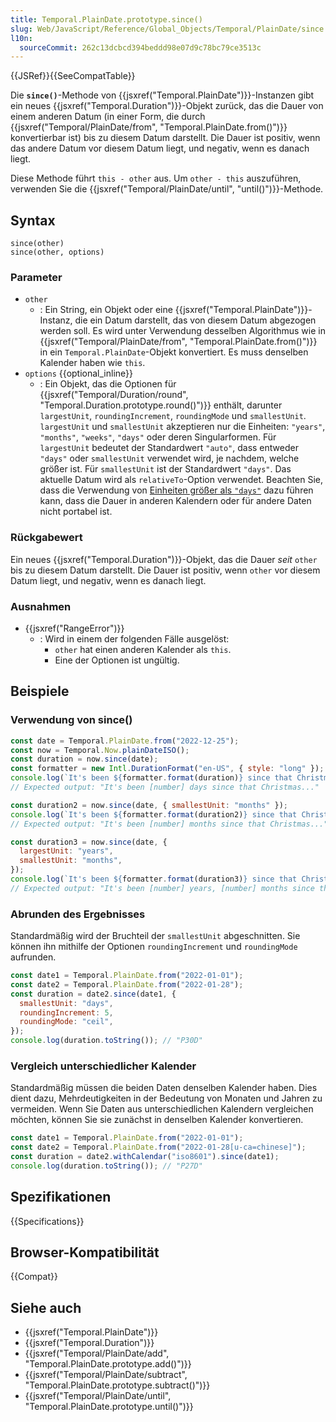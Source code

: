 ```yaml
---
title: Temporal.PlainDate.prototype.since()
slug: Web/JavaScript/Reference/Global_Objects/Temporal/PlainDate/since
l10n:
  sourceCommit: 262c13dcbcd394beddd98e07d9c78bc79ce3513c
---
```


{{JSRef}}{{SeeCompatTable}}

Die **`since()`**-Methode von {{jsxref("Temporal.PlainDate")}}-Instanzen gibt ein neues {{jsxref("Temporal.Duration")}}-Objekt zurück, das die Dauer von einem anderen Datum (in einer Form, die durch {{jsxref("Temporal/PlainDate/from", "Temporal.PlainDate.from()")}} konvertierbar ist) bis zu diesem Datum darstellt. Die Dauer ist positiv, wenn das andere Datum vor diesem Datum liegt, und negativ, wenn es danach liegt.

Diese Methode führt `this - other` aus. Um `other - this` auszuführen, verwenden Sie die {{jsxref("Temporal/PlainDate/until", "until()")}}-Methode.

## Syntax

```js-nolint
since(other)
since(other, options)
```

### Parameter

- `other`
  - : Ein String, ein Objekt oder eine {{jsxref("Temporal.PlainDate")}}-Instanz, die ein Datum darstellt, das von diesem Datum abgezogen werden soll. Es wird unter Verwendung desselben Algorithmus wie in {{jsxref("Temporal/PlainDate/from", "Temporal.PlainDate.from()")}} in ein `Temporal.PlainDate`-Objekt konvertiert. Es muss denselben Kalender haben wie `this`.
- `options` {{optional_inline}}
  - : Ein Objekt, das die Optionen für {{jsxref("Temporal/Duration/round", "Temporal.Duration.prototype.round()")}} enthält, darunter `largestUnit`, `roundingIncrement`, `roundingMode` und `smallestUnit`. `largestUnit` und `smallestUnit` akzeptieren nur die Einheiten: `"years"`, `"months"`, `"weeks"`, `"days"` oder deren Singularformen. Für `largestUnit` bedeutet der Standardwert `"auto"`, dass entweder `"days"` oder `smallestUnit` verwendet wird, je nachdem, welche größer ist. Für `smallestUnit` ist der Standardwert `"days"`. Das aktuelle Datum wird als `relativeTo`-Option verwendet. Beachten Sie, dass die Verwendung von [Einheiten größer als `"days"`](/de/docs/Web/JavaScript/Reference/Global_Objects/Temporal/Duration#calendar_durations) dazu führen kann, dass die Dauer in anderen Kalendern oder für andere Daten nicht portabel ist.

### Rückgabewert

Ein neues {{jsxref("Temporal.Duration")}}-Objekt, das die Dauer _seit_ `other` bis zu diesem Datum darstellt. Die Dauer ist positiv, wenn `other` vor diesem Datum liegt, und negativ, wenn es danach liegt.

### Ausnahmen

- {{jsxref("RangeError")}}
  - : Wird in einem der folgenden Fälle ausgelöst:
    - `other` hat einen anderen Kalender als `this`.
    - Eine der Optionen ist ungültig.

## Beispiele

### Verwendung von since()

```js
const date = Temporal.PlainDate.from("2022-12-25");
const now = Temporal.Now.plainDateISO();
const duration = now.since(date);
const formatter = new Intl.DurationFormat("en-US", { style: "long" });
console.log(`It's been ${formatter.format(duration)} since that Christmas...`);
// Expected output: "It's been [number] days since that Christmas..."

const duration2 = now.since(date, { smallestUnit: "months" });
console.log(`It's been ${formatter.format(duration2)} since that Christmas...`);
// Expected output: "It's been [number] months since that Christmas..."

const duration3 = now.since(date, {
  largestUnit: "years",
  smallestUnit: "months",
});
console.log(`It's been ${formatter.format(duration3)} since that Christmas...`);
// Expected output: "It's been [number] years, [number] months since that Christmas..."
```

### Abrunden des Ergebnisses

Standardmäßig wird der Bruchteil der `smallestUnit` abgeschnitten. Sie können ihn mithilfe der Optionen `roundingIncrement` und `roundingMode` aufrunden.

```js
const date1 = Temporal.PlainDate.from("2022-01-01");
const date2 = Temporal.PlainDate.from("2022-01-28");
const duration = date2.since(date1, {
  smallestUnit: "days",
  roundingIncrement: 5,
  roundingMode: "ceil",
});
console.log(duration.toString()); // "P30D"
```

### Vergleich unterschiedlicher Kalender

Standardmäßig müssen die beiden Daten denselben Kalender haben. Dies dient dazu, Mehrdeutigkeiten in der Bedeutung von Monaten und Jahren zu vermeiden. Wenn Sie Daten aus unterschiedlichen Kalendern vergleichen möchten, können Sie sie zunächst in denselben Kalender konvertieren.

```js
const date1 = Temporal.PlainDate.from("2022-01-01");
const date2 = Temporal.PlainDate.from("2022-01-28[u-ca=chinese]");
const duration = date2.withCalendar("iso8601").since(date1);
console.log(duration.toString()); // "P27D"
```

## Spezifikationen

{{Specifications}}

## Browser-Kompatibilität

{{Compat}}

## Siehe auch

- {{jsxref("Temporal.PlainDate")}}
- {{jsxref("Temporal.Duration")}}
- {{jsxref("Temporal/PlainDate/add", "Temporal.PlainDate.prototype.add()")}}
- {{jsxref("Temporal/PlainDate/subtract", "Temporal.PlainDate.prototype.subtract()")}}
- {{jsxref("Temporal/PlainDate/until", "Temporal.PlainDate.prototype.until()")}}
